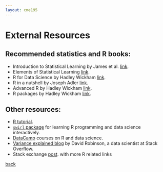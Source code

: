 ```yaml
---
layout: cme195
---
```


# [](#title) External Resources

## [](#books) Recommended statistics and R books:

- Introduction to Statistical Learning by James et al. [link](http://www-bcf.usc.edu/~gareth/ISL/ ).
- Elements of Statistical Learning [link](http://statweb.stanford.edu/~tibs/ElemStatLearn/ ).
- R for Data Science by Hadley Wickham [link](http://r4ds.had.co.nz/ ).
- R in a nutshell by Joseph Adler [link](http://shop.oreilly.com/product/0636920022008.do).
- Advanced R by Hadley Wickham [link](http://adv-r.had.co.nz/).
- R packages by Hadley Wickham [link](http://r-pkgs.had.co.nz/).

## [](#links)  Other resources:

- [R tutorial](https://www.tutorialspoint.com/r/index.htm ).
- [`swirl` package](http://swirlstats.com/) for learning R programming and
data science interactively.
- [DataCamp](https://www.datacamp.com/) courses on R and data science.
- [Variance explained blog](http://varianceexplained.org/) by David Robinson,
a data scientist at Stack Overflow.
- Stack exchange [post](http://stats.stackexchange.com/questions/138/free-resources-for-learning-r).
 with more R related links

 [back](./)
